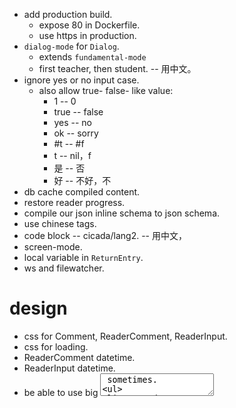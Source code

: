 - add production build.
  - expose 80 in Dockerfile.
  - use https in production.
- `dialog-mode` for `Dialog`.
  - extends `fundamental-mode`
  - first teacher, then student. -- 用中文。
- ignore yes or no input case.
  - also allow true- false- like value:
    - 1 -- 0
    - true -- false
    - yes -- no
    - ok -- sorry
    - #t -- #f
    - t -- nil，f
    - 是 -- 否
    - 好 -- 不好，不
- db cache compiled content.
- restore reader progress.
- compile our json inline schema to json schema.
- use chinese tags.
- code block -- cicada/lang2. -- 用中文，
- screen-mode.
- local variable in `ReturnEntry`.
- ws and filewatcher.
# design
- css for Comment, ReaderComment, ReaderInput.
- css for loading.
- ReaderComment datetime.
- ReaderInput datetime.
- be able to use big <textarea> sometimes.
  - we need a **simple** solution.
- report on im products.
# test
- use cypress to test control flow.
# error handling
- handle frame parsing error in a general way.
- [maybe] handle `Env.next` error.
# layout
- `Nav` for navigation -- table of contents, jump to chapters.
# content
- finish chapter 1
# 教学法调查报告。
- 考虑 little book 与所实现的语言之间的关系，
  little book 好像在于给每部分实现代码写测试用例。
  - 并且用到了某个解释范式。
# dialog & im-app ux
- make the dialog looks like im apps.
# canvas
- 涂抹果酱的地方给一个 canvas 画板。
# dialog gen
- 可以生成解释程序运行的对话（程序，参数 -- 对话）。
# for reader
- reader login.
- session to record reading progress.
- let reader answer first, then show the answer.
# menu
- left `status` button -- click for menu.
# export
- right `export` button.
- export new commented books.
- 提供机制使得 reader 可以在学习过程中主动记笔记，
  我们可以收集这些笔记，用认知心理学的方法，来研究 reader 的认知过程。
- reader 可以选择分享自己的笔记给后来学习的人。
  让后来学习的人在学习的过程中看到自己的笔记。
  - 类似黑暗之魂。
  - 一个运营周期内的同学，也许可以互相分享笔记。
  - 助教可以以笔记的方式留下学习寄语。
# deploy
- fix heroku file.
